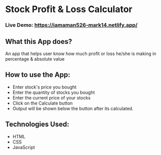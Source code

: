 # Stock Profit & Loss Calculator

### Live Demo: https://iamaman526-mark14.netlify.app/

## What this App does?
An app that helps user know how much profit or loss he/she is making in percentage & absolute value

## How to use the App:

- Enter stock's price you bought
- Enter the quantity of stocks you bought
- Enter the current price of your stocks
- Click on the Calculate button
- Output will be shown below the button after its calculated.

## Technologies Used:

- HTML
- CSS
- JavaScript